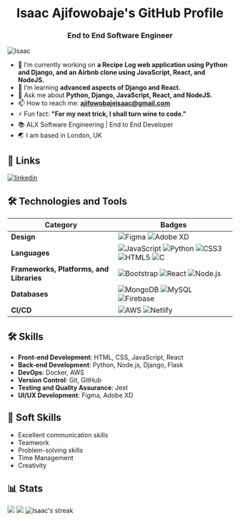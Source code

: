 <h1 align="center">Isaac Ajifowobaje's GitHub Profile</h1>
<h3 align="center">End to End Software Engineer</h3>
<p align="left"> <img src="https://komarev.com/ghpvc/?username=Ajifowobajeisaac&label=Profile%20views&color=0e75b6&style=flat" alt="Isaac" /> </p>

- 🔭 I’m currently working on **a Recipe Log web application using Python and Django, and an Airbnb clone using JavaScript, React, and NodeJS.**
- 🌱 I’m learning **advanced aspects of Django and React.**
- 💬 Ask me about **Python, Django, JavaScript, React, and NodeJS.**
- 📫 How to reach me: **ajifowobajeisaac@gmail.com**
- ⚡ Fun fact: **"For my next trick, I shall turn wine to code."**
- 📚 ALX Software Engineering | End to End Developer
- 🌏 I am based in London, UK

## 🔗 Links
[![linkedin](https://img.shields.io/badge/linkedin-0A66C2?style=for-the-badge&logo=linkedin&logoColor=white)](https://www.linkedin.com/in/isaac-ajifowobaje-jr/)

## 🛠 Technologies and Tools

| Category | Badges |
|----------|--------|
| **Design** | ![Figma](https://img.shields.io/badge/Figma-F24E1E?style=for-the-badge&logo=figma&logoColor=white) ![Adobe XD](https://img.shields.io/badge/Adobe%20XD-FF61F6?style=for-the-badge&logo=Adobe%20XD&logoColor=white) |
| **Languages** | ![JavaScript](https://img.shields.io/badge/JavaScript-F7DF1E?style=for-the-badge&logo=javascript&logoColor=black) ![Python](https://img.shields.io/badge/Python-3776AB?style=for-the-badge&logo=python&logoColor=white) ![CSS3](https://img.shields.io/badge/CSS3-1572B6?style=for-the-badge&logo=css3&logoColor=white) ![HTML5](https://img.shields.io/badge/HTML5-E34F26?style=for-the-badge&logo=html5&logoColor=white) ![C](https://img.shields.io/badge/C-00599C?style=for-the-badge&logo=c&logoColor=white) |
| **Frameworks, Platforms, and Libraries** | ![Bootstrap](https://img.shields.io/badge/Bootstrap-563D7C?style=for-the-badge&logo=bootstrap&logoColor=white) ![React](https://img.shields.io/badge/React-20232A?style=for-the-badge&logo=react&logoColor=61DAFB) ![Node.js](https://img.shields.io/badge/Node.js-339933?style=for-the-badge&logo=nodedotjs&logoColor=white) |
| **Databases** | ![MongoDB](https://img.shields.io/badge/MongoDB-4EA94B?style=for-the-badge&logo=mongodb&logoColor=white) ![MySQL](https://img.shields.io/badge/MySQL-4479A1?style=for-the-badge&logo=mysql&logoColor=white) ![Firebase](https://img.shields.io/badge/firebase-%23039BE5.svg?style=for-the-badge&logo=firebase)|
| **CI/CD** | ![AWS](https://img.shields.io/badge/AWS-232F3E?style=for-the-badge&logo=amazon-aws&logoColor=white) ![Netlify](https://img.shields.io/badge/Netlify-00C7B7?style=for-the-badge&logo=netlify&logoColor=white) |

## 🛠 Skills
- **Front-end Development**: HTML, CSS, JavaScript, React
- **Back-end Development**: Python, Node.js, Django, Flask
- **DevOps**: Docker, AWS
- **Version Control**: Git, GitHub
- **Testing and Quality Assurance**: Jest
- **UI/UX Development**: Figma, Adobe XD

## 👔 Soft Skills
- Excellent communication skills
- Teamwork
- Problem-solving skills
- Time Management
- Creativity

## 📊 Stats
<img src="https://github-readme-stats.vercel.app/api/top-langs/?username=Ajifowobajeisaac&layout=compact&theme=dark&hide_border=false" />
<img src="https://github-readme-stats.vercel.app/api?username=Ajifowobajeisaac&show_icons=true&locale=en&theme=onedark" />
<img src="https://github-readme-streak-stats.herokuapp.com/?user=Ajifowobajeisaac&theme=dark" alt="Isaac's streak" />
